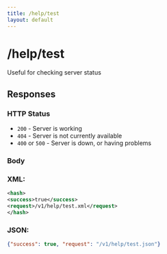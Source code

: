 ```yaml
---
title: /help/test
layout: default
---
```

# /help/test

Useful for checking server status

## Responses

### HTTP Status
- ```200``` - Server is working
- ```404``` - Server is not currently available 
- ```400``` or  ```500``` - Server is down, or having problems

### Body

### XML:
```xml
<hash>
<success>true</success>
<request>/v1/help/test.xml</request>
</hash>
```

### JSON:
```json
{"success": true, "request": "/v1/help/test.json"}